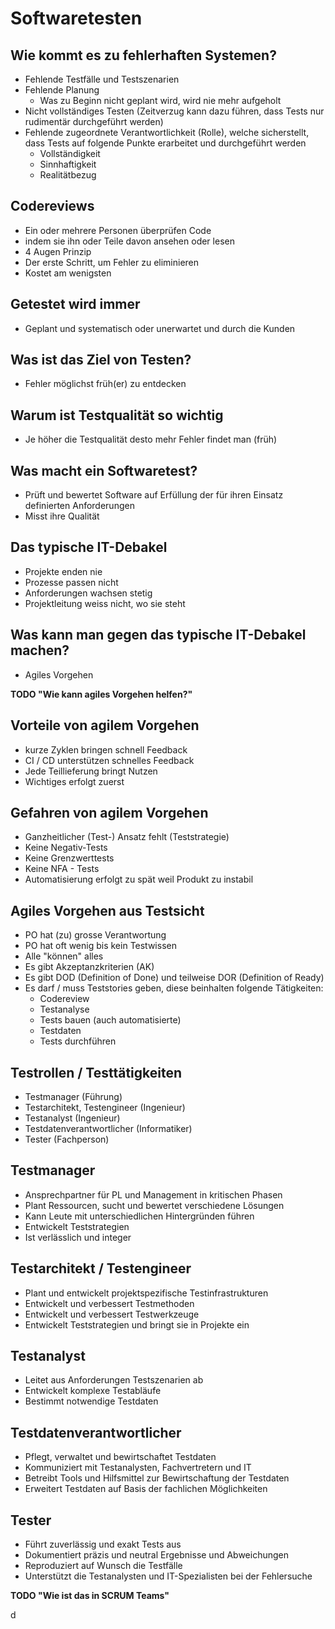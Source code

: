 # Softwaretesten



## Wie kommt es zu fehlerhaften Systemen?

* Fehlende Testfälle und Testszenarien
* Fehlende Planung 
  * Was zu Beginn nicht geplant wird, wird nie mehr aufgeholt
* Nicht vollständiges Testen
  (Zeitverzug kann dazu führen, dass Tests nur rudimentär durchgeführt werden)
* Fehlende zugeordnete Verantwortlichkeit (Rolle), welche sicherstellt, dass Tests auf folgende Punkte erarbeitet und durchgeführt werden
  * Vollständigkeit
  * Sinnhaftigkeit
  * Realitätbezug



## Codereviews

* Ein oder mehrere Personen überprüfen Code
* indem sie ihn oder Teile davon ansehen oder lesen
* 4 Augen Prinzip
* Der erste Schritt, um Fehler zu eliminieren
* Kostet am wenigsten



## Getestet wird immer

* Geplant und systematisch oder unerwartet und durch die Kunden



## Was ist das Ziel von Testen?

* Fehler möglichst früh(er) zu entdecken



## Warum ist Testqualität so wichtig

* Je höher die Testqualität desto mehr Fehler findet man (früh)



## Was macht ein Softwaretest?

* Prüft und bewertet Software auf Erfüllung der für ihren Einsatz definierten Anforderungen
* Misst ihre Qualität



## Das typische IT-Debakel

* Projekte enden nie
* Prozesse passen nicht
* Anforderungen wachsen stetig
* Projektleitung weiss nicht, wo sie steht



## Was kann man gegen das typische IT-Debakel machen?

* Agiles Vorgehen



**TODO "Wie kann agiles Vorgehen helfen?"**



## Vorteile von agilem Vorgehen

* kurze Zyklen bringen schnell Feedback
* CI / CD unterstützen schnelles Feedback
* Jede Teillieferung bringt Nutzen
* Wichtiges erfolgt zuerst



## Gefahren von agilem Vorgehen

* Ganzheitlicher (Test-) Ansatz fehlt (Teststrategie)
* Keine Negativ-Tests
* Keine Grenzwerttests
* Keine NFA - Tests
* Automatisierung erfolgt zu spät weil Produkt zu instabil



## Agiles Vorgehen aus Testsicht

* PO hat (zu) grosse Verantwortung
* PO hat oft wenig bis kein Testwissen
* Alle "können" alles
* Es gibt Akzeptanzkriterien (AK)
* Es gibt DOD (Definition of Done) und teilweise DOR (Definition of Ready)
* Es darf / muss Teststories geben, diese beinhalten folgende Tätigkeiten:
  * Codereview
  * Testanalyse
  * Tests bauen (auch automatisierte)
  * Testdaten
  * Tests durchführen



## Testrollen / Testtätigkeiten

* Testmanager (Führung)
* Testarchitekt, Testengineer (Ingenieur)
* Testanalyst (Ingenieur)
* Testdatenverantwortlicher (Informatiker)
* Tester (Fachperson)



## Testmanager

- Ansprechpartner für PL und Management in kritischen Phasen
- Plant Ressourcen, sucht und bewertet verschiedene Lösungen 
- Kann Leute mit unterschiedlichen Hintergründen führen
- Entwickelt Teststrategien
- Ist verlässlich und integer



## Testarchitekt / Testengineer

* Plant und entwickelt projektspezifische Testinfrastrukturen
* Entwickelt und verbessert Testmethoden
* Entwickelt und verbessert Testwerkzeuge
* Entwickelt Teststrategien und bringt sie in Projekte ein



## Testanalyst

* Leitet aus Anforderungen Testszenarien ab
* Entwickelt komplexe Testabläufe
* Bestimmt notwendige Testdaten



## Testdatenverantwortlicher

* Pflegt, verwaltet und bewirtschaftet Testdaten
* Kommuniziert mit Testanalysten, Fachvertretern und IT
* Betreibt Tools und Hilfsmittel zur Bewirtschaftung der Testdaten
* Erweitert Testdaten auf Basis der fachlichen Möglichkeiten



## Tester

* Führt zuverlässig und exakt Tests aus
* Dokumentiert präzis und neutral Ergebnisse und Abweichungen
* Reproduziert auf Wunsch die Testfälle
* Unterstützt die Testanalysten und IT-Spezialisten bei der Fehlersuche



**TODO "Wie ist das in SCRUM Teams"**



d